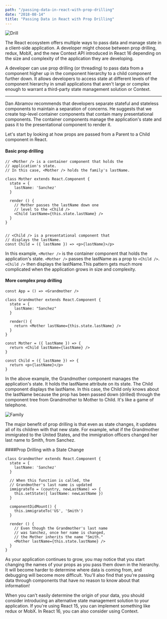 ```yaml
---
path: "/passing-data-in-react-with-prop-drilling"
date: "2018-08-14"
title: "Passing Data in React with Prop Drilling"
---
```


![Drill](https://thepracticaldev.s3.amazonaws.com/i/m24vqp67i5vunluip6uy.jpg)


The React ecosystem offers multiple ways to pass data and manage state in a client-side application. A developer might choose between prop drilling, redux, MobX, and the new Context API introduced in React 16 depending on the size and complexity of the application they are developing.

A developer can use prop drilling (or threading) to pass data from a component higher up in the component hierarchy to a child component further down. It allows developers to access state at different levels of the component hierarchy in small applications that aren't large or complex enough to warrant a third-party state management solution or Context.


---

Dan Abramov recommends that developers separate stateful and stateless components to maintain a separation of concerns. He suggests that we create top-level container components that contain many presentational components. The container components manage the application's state and pass it to the presentational component to render it.

Let's start by looking at how props are passed from a Parent to a Child component in React.

#### Basic prop drilling
```
// <Mother /> is a container component that holds the 
// application's state.
// In this case, <Mother /> holds the family's lastName.

class Mother extends React.Component {
  state = {
    lastName: 'Sanchez'
  }

  render () {
    // Mother passes the lastName down one
    // level to the <Child /> 
    <Child lastName={this.state.lastName} />
  }
}


// <Child /> is a presentational component that 
// displays the lastName.
const Child = ({ lastName }) => <p>{lastName}>/p>
```

In this example, `<Mother />` is the container component that holds the application's state. `<Mother />` passes the lastName as a prop to `<Child />`. `<Child />` then displays the lastName.This pattern gets much more complicated when the application grows in size and complexity.

#### More complex prop drilling
```
const App = () => <Grandmother />
      
class Grandmother extends React.Component {
  state = {
    lastName: "Sanchez"
  }
  
  render() {
    return <Mother lastName={this.state.lastName} />
  }
}

const Mother = ({ lastName }) => {
  return <Child lastName={lastName} />
}

const Child = ({ lastName }) => {
  return <p>{lastName}</p>
}
```

In the above example, the Grandmother component manages the application's state. It holds the lastName attribute on its state. The Child component displays the lastName. In this case, the Child only knows about the lastName because the prop has been passed down (drilled) through the component tree from Grandmother to Mother to Child. It's like a game of telephone.

![Family](https://thepracticaldev.s3.amazonaws.com/i/ztx3uqe9w44q12c7oytz.jpg)

The major benefit of prop drilling is that even as state changes, it updates all of its children with that new state. For example, what if the Grandmother immigrated to the United States, and the immigration officers changed her last name to Smith, from Sanchez.

####Prop Drilling with a State Change
```
class Grandmother extends React.Component {
  state = {
    lastName: 'Sanchez'
  }
  
  // When this function is called, the 
  // Grandmother's last name is updated
  immigrateTo = (country, newLastName) => {
    this.setState({ lastName: newLastName })
  }
  
  componentDidMount() {
    this.immigrateTo('US', 'Smith')
  }

  render () {
    // Even though the Grandmother's last name
    // was Sanchez, once her name is changed, 
    // the Mother inherits the name "Smith."
    <Mother lastName={this.state.lastName} />
  }
}
```

As your application continues to grow, you may notice that you start changing the names of your props as you pass them down in the hierarchy. It will become harder to determine where data is coming from, and debugging will become more difficult. You'll also find that you're passing data through components that have no reason to know about that information!

When you can't easily determine the origin of your data, you should consider introducing an alternative state management solution to your application. If you're using React 15, you can implement something like redux or MobX. In React 16, you can also consider using Context.